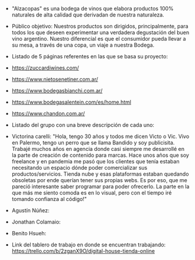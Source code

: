 - "Alzacopas" es una bodega de vinos que elabora productos 100% naturales de alta calidad que derivadan de nuestra naturaleza. 


- Público objetivo:
Nuestros productos son dirigidos, principalmente, para todos los que deseen experimentar una verdadera degustación del buen vino argentino. Nuestro diferencial es que el consumidor pueda llevar a su mesa, a través de una copa, un viaje a nuestra Bodega.


- Listado de 5 páginas referentes en las que se basa su proyecto:
- https://zuccardiwines.com/
- https://www.nietosenetiner.com.ar/
- https://www.bodegasbianchi.com.ar/
- https://www.bodegasalentein.com/es/home.html
- https://www.chandon.com.ar/


- Listado del grupo con una breve descripción de cada uno:
- Victorina carelli: "Hola, tengo 30 años y todos me dicen Victo o Vic. Vivo en Palermo, tengo un perro que se llama Bandido y soy publicisita. Trabajé muchos años en agencia donde casi siempre me desarrollé en la parte de creación de contenido para marcas. Hace unos años que soy freelance y en pandemia me pasó que los clientes que tenía estaban necesitando un espacio dónde poder comercializar sus productos/servicios. Tienda nube y esas plataformas estaban quedando obsoletas por ende querían tener sus propias webs. Es por eso, que me pareció interesante saber programar para poder ofrecerlo. La parte en la que más me siento comoda es en lo visual, pero con el tiempo iré tomando confianza al código!"
- Agustín Núñez:
- Jonathan Colamaio:
- Benito Hsueh:



- Link del tablero de trabajo en donde se encuentran trabajando: https://trello.com/b/2zganX9O/digital-house-tienda-online


